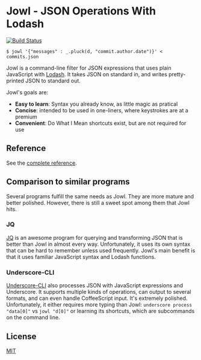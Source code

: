 # Jowl - JSON Operations With Lodash

[![Build Status](https://travis-ci.org/daxelrod/jowl.svg?branch=master)](https://travis-ci.org/daxelrod/jowl)

<!-- markdownlint-disable MD014 -->

    $ jowl '{"messages" : _.pluck(d, "commit.author.date")}' < commits.json

<!-- markdownlint-disable MD014 -->

Jowl is a command-line filter for JSON expressions that uses plain JavaScript
with [Lodash](https://lodash.com/). It takes JSON on standard in, and writes
pretty-printed JSON to standard out.

Jowl's goals are:

* **Easy to learn**: Syntax you already know, as little magic as pratical
* **Concise**: intended to be used in one-liners, where keystrokes are at a premium
* **Convenient**: Do What I Mean shortcuts exist, but are not required for use

## Reference

See the [complete reference](docs/reference.md).

## Comparison to similar programs

Several programs fulfill the same needs as Jowl. They are more mature and better
polished. However, there is still a sweet spot among them that Jowl hits.

### JQ

[JQ](https://stedolan.github.io/jq/) is an awesome program for querying and
transforming JSON that is better than Jowl in almost every way. Unfortunately, it
uses its own syntax that can be hard to remember unless used frequently. Jowl's
main benefit is that it uses familiar JavaScript syntax and Lodash functions.

### Underscore-CLI

[Underscore-CLI](https://github.com/ddopson/underscore-cli) also processes JSON with
JavaScript expressions and Underscore. It supports multiple kinds of operations, can
output to several formats, and can even handle CoffeeScript input. It's extremely
polished. Unfortunately, it either requires more typing than Jowl:
`underscore process "data[0]"` vs `jowl "d[0]"` or learning its shortcuts, which are
subcommands on the command line.

## License

[MIT](LICENSE)

